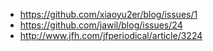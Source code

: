 * https://github.com/xiaoyu2er/blog/issues/1
* https://github.com/jawil/blog/issues/24
* http://www.jfh.com/jfperiodical/article/3224
